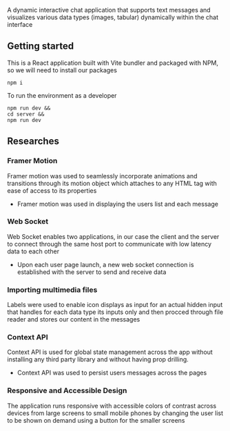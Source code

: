 A dynamic interactive chat application that supports text messages and visualizes various data types (images, tabular) dynamically within the chat interface

## Getting started

This is a React application built with Vite bundler and packaged with NPM, so we will need to install our packages

```
npm i
```

To run the environment as a developer

```
npm run dev &&
cd server &&
npm run dev
```

## Researches
### Framer Motion
Framer motion was used to seamlessly incorporate animations and transitions through its motion object which attaches to any HTML tag with ease of access to its properties
- Framer motion was used in displaying the users list and each message

### Web Socket
Web Socket enables two applications, in our case the client and the server to connect through the same host port to communicate with low latency data to each other
- Upon each user page launch, a new web socket connection is established with the server to send and receive data

### Importing multimedia files
Labels were used to enable icon displays as input for an actual hidden input that handles for each data type its inputs only and then procced through file reader and stores our content in the messages

### Context API
Context API is used for global state management across the app without installing any third party library and without having prop drilling.
- Context API was used to persist users messages across the pages

### Responsive and Accessible Design
The application runs responsive with accessible colors of contrast across devices from large screens to small mobile phones by changing the user list to be shown on demand using a button for the smaller screens
